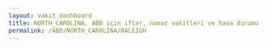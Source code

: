 ```yaml
---
layout: vakit_dashboard
title: NORTH_CAROLINA, ABD için iftar, namaz vakitleri ve hava durumu - ilçe/eyalet seç
permalink: /ABD/NORTH_CAROLINA/RALEIGH
---
```


<script type="text/javascript">
  var GLOBAL_COUNTRY = 'ABD';
  var GLOBAL_CITY = 'NORTH_CAROLINA';
  var GLOBAL_STATE = 'RALEIGH';
  var lat = 72;
  var lon = 21;
</script>
